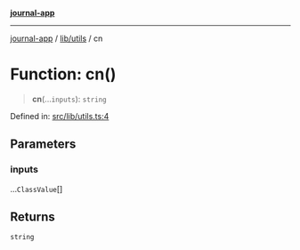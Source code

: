 [**journal-app**](../../../README.md)

***

[journal-app](../../../modules.md) / [lib/utils](../README.md) / cn

# Function: cn()

> **cn**(...`inputs`): `string`

Defined in: [src/lib/utils.ts:4](https://github.com/FullStackExam/shamiri-journaling/blob/2429a79bf524ec1d1bc42e8c42aa2b20457e1d23/src/lib/utils.ts#L4)

## Parameters

### inputs

...`ClassValue`[]

## Returns

`string`
